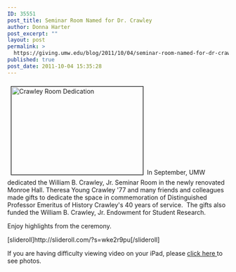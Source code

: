 ```yaml
---
ID: 35551
post_title: Seminar Room Named for Dr. Crawley
author: Donna Harter
post_excerpt: ""
layout: post
permalink: >
  https://giving.umw.edu/blog/2011/10/04/seminar-room-named-for-dr-crawley/
published: true
post_date: 2011-10-04 15:35:28
---
```

<p style="text-align: left"><a href="https://giving.umw.edu/wp-content/uploads/2011/10/web6588-K-Pearlman-Photography.jpg"><img class="alignleft size-medium wp-image-35591" style="margin: 8px;border: black 1px solid" src="https://giving.umw.edu/wp-content/uploads/2011/10/web6588-K-Pearlman-Photography-300x200.jpg" alt="Crawley Room Dedication" width="300" height="200" /></a>In September, UMW dedicated the William B. Crawley, Jr. Seminar Room in the newly renovated Monroe Hall. Theresa Young Crawley '77 and many friends and colleagues made gifts to dedicate the space in commemoration of Distinguished Professor Emeritus of History Crawley's 40 years of service.  The gifts also funded the William B. Crawley, Jr. Endowment for Student Research.

Enjoy highlights from the ceremony.</p>
<p style="text-align: left">[slideroll]http://slideroll.com/?s=wke2r9pu[/slideroll]</p>
If you are having difficulty viewing video on your iPad, please <a href="http://www.youtube.com/watch?v=YIn7zxuNj58" target="_blank">click here </a>to see photos.